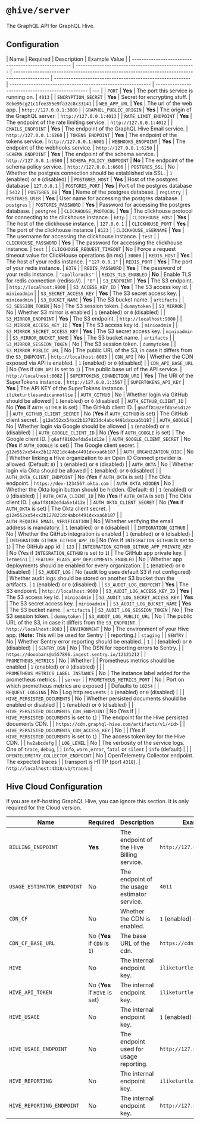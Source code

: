 # `@hive/server`

The GraphQL API for GraphQL Hive.

## Configuration

| Name                                                 | Required                                           | Description                                                                                   | Example Value                                             |
| ---------------------------------------------------- | -------------------------------------------------- | --------------------------------------------------------------------------------------------- | --------------------------------------------------------- | ----------------------------------------------------------- | ------------------------------------------------- | --- |
| `PORT`                                               | **Yes**                                            | The port this service is running on.                                                          | `4013`                                                    |
| `ENCRYPTION_SECRET`                                  | **Yes**                                            | Secret for encrypting stuff.                                                                  | `8ebe95cg21c1fee355e9fa32c8c33141`                        |
| `WEB_APP_URL`                                        | **Yes**                                            | The url of the web app.                                                                       | `http://127.0.0.1:3000`                                   |
| `GRAPHQL_PUBLIC_ORIGIN`                              | **Yes**                                            | The origin of the GraphQL server.                                                             | `http://127.0.0.1:4013`                                   |
| `RATE_LIMIT_ENDPOINT`                                | **Yes**                                            | The endpoint of the rate limiting service.                                                    | `http://127.0.0.1:4012`                                   |
| `EMAILS_ENDPOINT`                                    | **Yes**                                            | The endpoint of the GraphQL Hive Email service.                                               | `http://127.0.0.1:6260`                                   |
| `TOKENS_ENDPOINT`                                    | **Yes**                                            | The endpoint of the tokens service.                                                           | `http://127.0.0.1:6001`                                   |
| `WEBHOOKS_ENDPOINT`                                  | **Yes**                                            | The endpoint of the webhooks service.                                                         | `http://127.0.0.1:6250`                                   |
| `SCHEMA_ENDPOINT`                                    | **Yes**                                            | The endpoint of the schema service.                                                           | `http://127.0.0.1:6500`                                   |
| `SCHEMA_POLICY_ENDPOINT`                             | **No**                                             | The endpoint of the schema policy service.                                                    | `http://127.0.0.1:6600`                                   |
| `POSTGRES_SSL`                                       | No                                                 | Whether the postgres connection should be established via SSL.                                | `1` (enabled) or `0` (disabled)                           |
| `POSTGRES_HOST`                                      | **Yes**                                            | Host of the postgres database                                                                 | `127.0.0.1`                                               |
| `POSTGRES_PORT`                                      | **Yes**                                            | Port of the postgres database                                                                 | `5432`                                                    |
| `POSTGRES_DB`                                        | **Yes**                                            | Name of the postgres database.                                                                | `registry`                                                |
| `POSTGRES_USER`                                      | **Yes**                                            | User name for accessing the postgres database.                                                | `postgres`                                                |
| `POSTGRES_PASSWORD`                                  | **Yes**                                            | Password for accessing the postgres database.                                                 | `postgres`                                                |
| `CLICKHOUSE_PROTOCOL`                                | **Yes**                                            | The clickhouse protocol for connecting to the clickhouse instance.                            | `http`                                                    |
| `CLICKHOUSE_HOST`                                    | **Yes**                                            | The host of the clickhouse instance.                                                          | `127.0.0.1`                                               |
| `CLICKHOUSE_PORT`                                    | **Yes**                                            | The port of the clickhouse instance                                                           | `8123`                                                    |
| `CLICKHOUSE_USERNAME`                                | **Yes**                                            | The username for accessing the clickhouse instance.                                           | `test`                                                    |
| `CLICKHOUSE_PASSWORD`                                | **Yes**                                            | The password for accessing the clickhouse instance.                                           | `test`                                                    |
| `CLICKHOUSE_REQUEST_TIMEOUT`                         | No                                                 | Force a request timeout value for ClickHouse operations (in ms)                               | `30000`                                                   |
| `REDIS_HOST`                                         | **Yes**                                            | The host of your redis instance.                                                              | `"127.0.0.1"`                                             |
| `REDIS_PORT`                                         | **Yes**                                            | The port of your redis instance.                                                              | `6379`                                                    |
| `REDIS_PASSWORD`                                     | **Yes**                                            | The password of your redis instance.                                                          | `"apollorocks"`                                           |
| `REDIS_TLS_ENABLED`                                  | **No**                                             | Enable TLS for redis connection (rediss://).                                                  | `"0"`                                                     |
| `S3_ENDPOINT`                                        | **Yes**                                            | The S3 endpoint.                                                                              | `http://localhost:9000`                                   |
| `S3_ACCESS_KEY_ID`                                   | **Yes**                                            | The S3 access key id.                                                                         | `minioadmin`                                              |
| `S3_SECRET_ACCESS_KEY`                               | **Yes**                                            | The S3 secret access key.                                                                     | `minioadmin`                                              |
| `S3_BUCKET_NAME`                                     | **Yes**                                            | The S3 bucket name.                                                                           | `artifacts`                                               |
| `S3_SESSION_TOKEN`                                   | No                                                 | The S3 session token.                                                                         | `dummytoken`                                              |
| `S3_MIRROR`                                          | No                                                 | Whether S3 mirror is enabled                                                                  | `1` (enabled) or `0` (disabled)                           |
| `S3_MIRROR_ENDPOINT`                                 | **Yes**                                            | The S3 endpoint.                                                                              | `http://localhost:9000`                                   |
| `S3_MIRROR_ACCESS_KEY_ID`                            | **Yes**                                            | The S3 access key id.                                                                         | `minioadmin`                                              |
| `S3_MIRROR_SECRET_ACCESS_KEY`                        | **Yes**                                            | The S3 secret access key.                                                                     | `minioadmin`                                              |
| `S3_MIRROR_BUCKET_NAME`                              | **Yes**                                            | The S3 bucket name.                                                                           | `artifacts`                                               |
| `S3_MIRROR_SESSION_TOKEN`                            | No                                                 | The S3 session token.                                                                         | `dummytoken`                                              |
| `S3_MIRROR_PUBLIC_URL`                               | No                                                 | The public URL of the S3, in case it differs from the `S3_ENDPOINT`.                          | `http://localhost:8083`                                   |
| `CDN_API`                                            | No                                                 | Whether the CDN exposed via API is enabled.                                                   | `1` (enabled) or `0` (disabled)                           |
| `CDN_API_BASE_URL`                                   | No (Yes if `CDN_API` is set to `1`)                | The public base url of the API service.                                                       | `http://localhost:8082`                                   |
| `SUPERTOKENS_CONNECTION_URI`                         | **Yes**                                            | The URI of the SuperTokens instance.                                                          | `http://127.0.0.1:3567`                                   |
| `SUPERTOKENS_API_KEY`                                | **Yes**                                            | The API KEY of the SuperTokens instance.                                                      | `iliketurtlesandicannotlie`                               |
| `AUTH_GITHUB`                                        | No                                                 | Whether login via GitHub should be allowed                                                    | `1` (enabled) or `0` (disabled)                           |
| `AUTH_GITHUB_CLIENT_ID`                              | No (**Yes** if `AUTH_GITHUB` is set)               | The GitHub client ID.                                                                         | `g6aff8102efda5e1d12e`                                    |
| `AUTH_GITHUB_CLIENT_SECRET`                          | No (**Yes** if `AUTH_GITHUB` is set)               | The GitHub client secret.                                                                     | `g12e552xx54xx2b127821dc4abc4491dxxxa6b187`               |
| `AUTH_GOOGLE`                                        | No                                                 | Whether login via Google should be allowed                                                    | `1` (enabled) or `0` (disabled)                           |
| `AUTH_GOOGLE_CLIENT_ID`                              | No (**Yes** if `AUTH_GOOGLE` is set)               | The Google client ID.                                                                         | `g6aff8102efda5e1d12e`                                    |
| `AUTH_GOOGLE_CLIENT_SECRET`                          | No (**Yes** if `AUTH_GOOGLE` is set)               | The Google client secret.                                                                     | `g12e552xx54xx2b127821dc4abc4491dxxxa6b187`               |
| `AUTH_ORGANIZATION_OIDC`                             | No                                                 | Whether linking a Hive organization to an Open ID Connect provider is allowed. (Default: `0`) | `1` (enabled) or `0` (disabled)                           |
| `AUTH_OKTA`                                          | No                                                 | Whether login via Okta should be allowed                                                      | `1` (enabled) or `0` (disabled)                           |
| `AUTH_OKTA_CLIENT_ENDPOINT`                          | No (**Yes** if `AUTH_OKTA` is set)                 | The Okta endpoint.                                                                            | `https://dev-1234567.okta.com`                            |
| `AUTH_OKTA_HIDDEN`                                   | No                                                 | Whether the Okta login button should be hidden. (Default: `0`)                                | `1` (enabled) or `0` (disabled)                           |
| `AUTH_OKTA_CLIENT_ID`                                | No (**Yes** if `AUTH_OKTA` is set)                 | The Okta client ID.                                                                           | `g6aff8102efda5e1d12e`                                    |
| `AUTH_OKTA_CLIENT_SECRET`                            | No (**Yes** if `AUTH_OKTA` is set)                 | The Okta client secret.                                                                       | `g12e552xx54xx2b127821dc4abc4491dxxxa6b187`               |
| `AUTH_REQUIRE_EMAIL_VERIFICATION`                    | No                                                 | Whether verifying the email address is mandatory.                                             | `1` (enabled) or `0` (disabled)                           |
| `INTEGRATION_GITHUB`                                 | No                                                 | Whether the GitHub integration is enabled                                                     | `1` (enabled) or `0` (disabled)                           |
| `INTEGRATION_GITHUB_GITHUB_APP_ID`                   | No (Yes if `INTEGRATION_GITHUB` is set to `1`)     | The GitHub app id.                                                                            | `123`                                                     |
| `INTEGRATION_GITHUB_GITHUB_APP_PRIVATE_KEY`          | No (Yes if `INTEGRATION_GITHUB` is set to `1`)     | The GitHub app private key.                                                                   | `letmein1`                                                |
| `FEATURE_FLAGS_APP_DEPLOYMENTS_ENABLED`              | No                                                 | Whether app deployments should be enabled for every organization.                             | `1` (enabled) or `0` (disabled)                           |
| `S3_AUDIT_LOG`                                       | No (audit log uses default S3 if not configured)   | Whether audit logs should be stored on another S3 bucket than the artifacts.                  | `1` (enabled) or `0` (disabled)                           |
| `S3_AUDIT_LOG_ENDPOINT`                              | **Yes**                                            | The S3 endpoint.                                                                              | `http://localhost:9000`                                   |
| `S3_AUDIT_LOG_ACCESS_KEY_ID`                         | **Yes**                                            | The S3 access key id.                                                                         | `minioadmin`                                              |
| `S3_AUDIT_LOG_SECRET_ACCESS_KEY`                     | **Yes**                                            | The S3 secret access key.                                                                     | `minioadmin`                                              |
| `S3_AUDIT_LOG_BUCKET_NAME`                           | **Yes**                                            | The S3 bucket name.                                                                           | `artifacts`                                               |
| `S3_AUDIT_LOG_SESSION_TOKEN`                         | No                                                 | The S3 session token.                                                                         | `dummytoken`                                              |
| `S3_AUDIT_LOG_PUBLIC_URL`                            | No                                                 | The public URL of the S3, in case it differs from the `S3_ENDPOINT`.                          | `http://localhost:8083`                                   |
| `ENVIRONMENT`                                        | No                                                 | The environment of your Hive app. (**Note:** This will be used for Sentry                     |
| reporting.)                                          | `staging`                                          |                                                                                               | `SENTRY`                                                  | No                                                          | Whether Sentry error reporting should be enabled. | `1` |
| (enabled) or `0` (disabled)                          |                                                    | `SENTRY_DSN`                                                                                  | No                                                        | The DSN for reporting errors to Sentry.                     |
| `https://dooobars@o557896.ingest.sentry.io/12121212` |                                                    | `PROMETHEUS_METRICS`                                                                          | No                                                        | Whether                                                     |
| Prometheus metrics should be enabled                 | `1` (enabled) or `0` (disabled)                    |                                                                                               |
| `PROMETHEUS_METRICS_LABEL_INSTANCE`                  | No                                                 | The instance label added for the prometheus metrics.                                          |
| `server`                                             |                                                    | `PROMETHEUS_METRICS_PORT`                                                                     | No                                                        | Port on which prometheus metrics are exposed                |
| Defaults to `10254`                                  |                                                    | `REQUEST_LOGGING`                                                                             | No                                                        | Log http requests                                           | `1` (enabled) or `0` (disabled)                   |
|                                                      | `HIVE_PERSISTED_DOCUMENTS`                         | No                                                                                            | Whether persisted documents should be enabled or disabled |
| `1` (enabled) or `0` (disabled)                      |                                                    | `HIVE_PERSISTED_DOCUMENTS_CDN_ENDPOINT`                                                       | No (Yes if                                                |
| `HIVE_PERSISTED_DOCUMENTS` is set to `1`)            | The endpoint for the Hive persisted documents CDN. |
| `https://cdn.graphql-hive.com/artifacts/v1/<id>`     |                                                    | `HIVE_PERSISTED_DOCUMENTS_CDN_ACCESS_KEY`                                                     | No                                                        |
| (Yes if `HIVE_PERSISTED_DOCUMENTS` is set to `1`)    | The access token key for the Hive CDN.             |
| `hv2abcdefg`                                         |                                                    | `LOG_LEVEL`                                                                                   | No                                                        | The verbosity of the service logs. One of `trace`, `debug`, |
| `info`, `warn` ,`error`, `fatal` or `silent`         | `info` (default)                                   |                                                                                               |
| `OPENTELEMETRY_COLLECTOR_ENDPOINT`                   | No                                                 | OpenTelemetry Collector endpoint. The expected traces                                         |
| transport is HTTP (port `4318`).                     | `http://localhost:4318/v1/traces`                  |

## Hive Cloud Configuration

If you are self-hosting GraphQL Hive, you can ignore this section. It is only required for the Cloud
version.

| Name                       | Required                      | Description                                  | Example Value                   |
| -------------------------- | ----------------------------- | -------------------------------------------- | ------------------------------- |
| `BILLING_ENDPOINT`         | **Yes**                       | The endpoint of the Hive Billing service.    | `http://127.0.0.1:4013`         |
| `USAGE_ESTIMATOR_ENDPOINT` | No                            | The endpoint of the usage estimator service. | `4011`                          |
| `CDN_CF`                   | No                            | Whether the CDN is enabled.                  | `1` (enabled) or `0` (disabled) |
| `CDN_CF_BASE_URL`          | No (**Yes** if `CDN` is `1`)  | The base URL of the cdn.                     | `https://cdn.graphql-hive.com`  |
| `HIVE`                     | No                            | The internal endpoint key.                   | `iliketurtles`                  |
| `HIVE_API_TOKEN`           | No (**Yes** if `HIVE` is set) | The internal endpoint key.                   | `iliketurtles`                  |
| `HIVE_USAGE`               | No                            | The internal endpoint key.                   | `1` (enabled) or `0` (disabled) |
| `HIVE_USAGE_ENDPOINT`      | No                            | The endpoint used for usage reporting.       | `http://127.0.0.1:4001`         |
| `HIVE_REPORTING`           | No                            | The internal endpoint key.                   | `iliketurtles`                  |
| `HIVE_REPORTING_ENDPOINT`  | No                            | The internal endpoint key.                   | `http://127.0.0.1:4000/graphql` |
